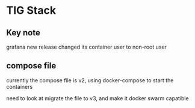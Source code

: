 # TIG Stack

## Key note

grafana new release changed its container user to non-root user

## compose file
currently the compose file is v2, using docker-compose to start the containers

need to look at migrate the file to v3, and make it docker swarm capatible
